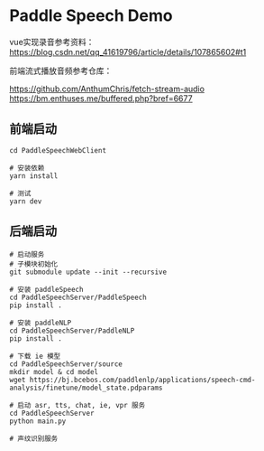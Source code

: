 # Paddle Speech Demo

vue实现录音参考资料：https://blog.csdn.net/qq_41619796/article/details/107865602#t1

前端流式播放音频参考仓库：

https://github.com/AnthumChris/fetch-stream-audio
https://bm.enthuses.me/buffered.php?bref=6677

## 前端启动

```shell
cd PaddleSpeechWebClient

# 安装依赖
yarn install

# 测试
yarn dev

```


## 后端启动

```shell
# 启动服务
# 子模块初始化
git submodule update --init --recursive

# 安装 paddleSpeech
cd PaddleSpeechServer/PaddleSpeech
pip install .

# 安装 paddleNLP
cd PaddleSpeechServer/PaddleNLP
pip install .

# 下载 ie 模型
cd PaddleSpeechServer/source
mkdir model & cd model
wget https://bj.bcebos.com/paddlenlp/applications/speech-cmd-analysis/finetune/model_state.pdparams

# 启动 asr, tts, chat, ie, vpr 服务
cd PaddleSpeechServer
python main.py

# 声纹识别服务
```

